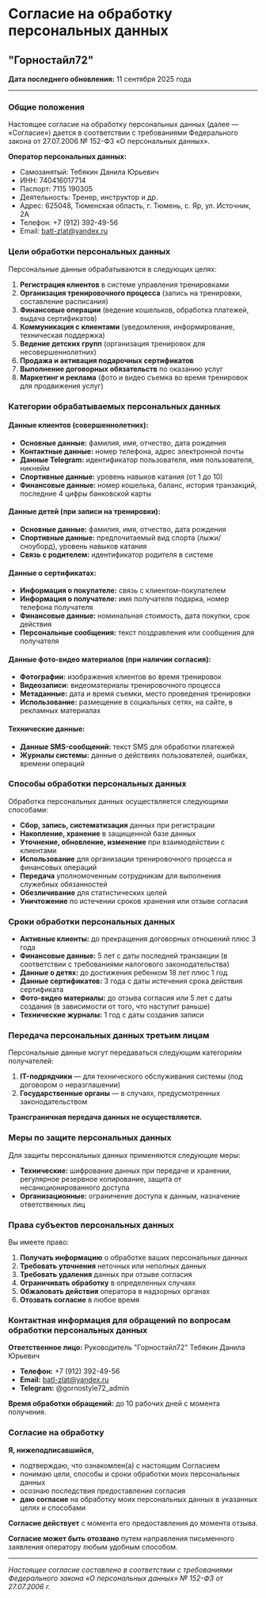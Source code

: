 # Согласие на обработку персональных данных

## "Горностайл72"

**Дата последнего обновления:** 11 сентября 2025 года

---

### Общие положения

Настоящее согласие на обработку персональных данных (далее — «Согласие») дается в соответствии с требованиями Федерального закона от 27.07.2006 № 152-ФЗ «О персональных данных».

**Оператор персональных данных:**
- Самозанятый: Тебякин Данила Юрьевич
- ИНН: 740416017714
- Паспорт: 7115 190305
- Деятельность: Тренер, инструктор и др.
- Адрес: 625048, Тюменская область, г. Тюмень, с. Яр, ул. Источник, 2А
- Телефон: +7 (912) 392-49-56
- Email: batl-zlat@yandex.ru

### Цели обработки персональных данных

Персональные данные обрабатываются в следующих целях:
1. **Регистрация клиентов** в системе управления тренировками
2. **Организация тренировочного процесса** (запись на тренировки, составление расписания)
3. **Финансовые операции** (ведение кошельков, обработка платежей, выдача сертификатов)
4. **Коммуникация с клиентами** (уведомления, информирование, техническая поддержка)
5. **Ведение детских групп** (организация тренировок для несовершеннолетних)
6. **Продажа и активация подарочных сертификатов**
7. **Выполнение договорных обязательств** по оказанию услуг
8. **Маркетинг и реклама** (фото и видео съемка во время тренировок для продвижения услуг)

### Категории обрабатываемых персональных данных

#### Данные клиентов (совершеннолетних):
- **Основные данные:** фамилия, имя, отчество, дата рождения
- **Контактные данные:** номер телефона, адрес электронной почты
- **Данные Telegram:** идентификатор пользователя, имя пользователя, никнейм
- **Спортивные данные:** уровень навыков катания (от 1 до 10)
- **Финансовые данные:** номер кошелька, баланс, история транзакций, последние 4 цифры банковской карты

#### Данные детей (при записи на тренировки):
- **Основные данные:** фамилия, имя, отчество, дата рождения
- **Спортивные данные:** предпочитаемый вид спорта (лыжи/сноуборд), уровень навыков катания
- **Связь с родителем:** идентификатор родителя в системе

#### Данные о сертификатах:
- **Информация о покупателе:** связь с клиентом-покупателем
- **Информация о получателе:** имя получателя подарка, номер телефона получателя
- **Финансовые данные:** номинальная стоимость, дата покупки, срок действия
- **Персональные сообщения:** текст поздравления или сообщения для получателя

#### Данные фото-видео материалов (при наличии согласия):
- **Фотографии:** изображения клиентов во время тренировок
- **Видеозаписи:** видеоматериалы тренировочного процесса
- **Метаданные:** дата и время съемки, место проведения тренировки
- **Использование:** размещение в социальных сетях, на сайте, в рекламных материалах

#### Технические данные:
- **Данные SMS-сообщений:** текст SMS для обработки платежей
- **Журналы системы:** данные о действиях пользователей, ошибках, времени операций

### Способы обработки персональных данных

Обработка персональных данных осуществляется следующими способами:
- **Сбор, запись, систематизация** данных при регистрации
- **Накопление, хранение** в защищенной базе данных
- **Уточнение, обновление, изменение** при взаимодействии с клиентами
- **Использование** для организации тренировочного процесса и финансовых операций
- **Передача** уполномоченным сотрудникам для выполнения служебных обязанностей
- **Обезличивание** для статистических целей
- **Уничтожение** по истечении сроков хранения или отзыве согласия

### Сроки обработки персональных данных

- **Активные клиенты:** до прекращения договорных отношений плюс 3 года
- **Финансовые данные:** 5 лет с даты последней транзакции (в соответствии с требованиями налогового законодательства)
- **Данные о детях:** до достижения ребенком 18 лет плюс 1 год
- **Данные сертификатов:** 3 года с даты истечения срока действия сертификата
- **Фото-видео материалы:** до отзыва согласия или 5 лет с даты создания (в зависимости от того, что наступит раньше)
- **Технические журналы:** 1 год с даты создания записи

### Передача персональных данных третьим лицам

Персональные данные могут передаваться следующим категориям получателей:
1. **IT-подрядчики** — для технического обслуживания системы (под договором о неразглашении)
2. **Государственные органы** — в случаях, предусмотренных законодательством

**Трансграничная передача данных не осуществляется.**

### Меры по защите персональных данных

Для защиты персональных данных применяются следующие меры:
- **Технические:** шифрование данных при передаче и хранении, регулярное резервное копирование, защита от несанкционированного доступа
- **Организационные:** ограничение доступа к данным, назначение ответственных лиц

### Права субъектов персональных данных

Вы имеете право:
1. **Получать информацию** о обработке ваших персональных данных
2. **Требовать уточнения** неточных или неполных данных
3. **Требовать удаления** данных при отзыве согласия
4. **Ограничивать обработку** в определенных случаях
5. **Обжаловать действия** оператора в надзорных органах
6. **Отозвать согласие** в любое время

### Контактная информация для обращений по вопросам обработки персональных данных

**Ответственное лицо:** Руководитель "Горностайл72" Тебякин Данила Юрьевич
- **Телефон:** +7 (912) 392-49-56
- **Email:** batl-zlat@yandex.ru
- **Telegram:** @gornostyle72_admin

**Время обработки обращений:** до 10 рабочих дней с момента получения.

### Согласие на обработку

**Я, нижеподписавшийся,**
- подтверждаю, что ознакомлен(а) с настоящим Согласием
- понимаю цели, способы и сроки обработки моих персональных данных
- осознаю последствия предоставления согласия
- **даю согласие** на обработку моих персональных данных в указанных целях и способами

**Согласие действует** с момента его предоставления до момента отзыва.

**Согласие может быть отозвано** путем направления письменного заявления оператору любым удобным способом.

---

*Настоящее согласие составлено в соответствии с требованиями Федерального закона «О персональных данных» № 152-ФЗ от 27.07.2006 г.*
